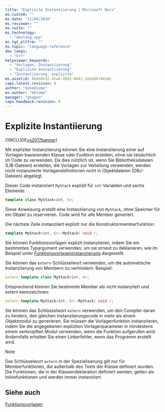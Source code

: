 ```yaml
---
title: "Explizite Instantiierung | Microsoft Docs"
ms.custom: ""
ms.date: "11/04/2016"
ms.reviewer: ""
ms.suite: ""
ms.technology: 
  - "devlang-cpp"
ms.tgt_pltfrm: ""
ms.topic: "language-reference"
dev_langs: 
  - "C++"
helpviewer_keywords: 
  - "Vorlagen, Instanziierung"
  - "Explizite Instantiierung"
  - "Instantiierung, explizite"
ms.assetid: 8b0d4e32-45a6-49d5-8041-1ebdd674410e
caps.latest.revision: 9
author: "mikeblome"
ms.author: "mblome"
manager: "ghogen"
caps.handback.revision: 9
---
```

# Explizite Instantiierung
[!INCLUDE[vs2017banner](../assembler/inline/includes/vs2017banner.md)]

Mit expliziter Instanziierung können Sie eine Instanziierung einer auf Vorlagen basierenden Klasse oder Funktion erstellen, ohne sie tatsächlich im Code zu verwenden.  Da dies nützlich ist, wenn Sie Bibliotheksdateien \(LIB\-Dateien\) erstellen, die Vorlagen zur Verteilung verwenden, werden nicht instanziierte Vorlagendefinitionen nicht in Objektdateien \(OBJ\-Dateien\) abgelegt.  
  
 Dieser Code instanziiert `MyStack` explizit für `int`\-Variablen und sechs Elemente:  
  
```cpp  
template class MyStack<int, 6>;  
```  
  
 Diese Anweisung erstellt eine Instanziierung von `MyStack`, ohne Speicher für ein Objekt zu reservieren.  Code wird für alle Member generiert.  
  
 Die nächste Zeile instanziiert explizit nur die Konstruktormemberfunktion:  
  
```cpp  
template MyStack<int, 6>::MyStack( void );  
```  
  
 Sie können Funktionsvorlagen explizit instanziieren, indem Sie ein bestimmtes Typargument verwenden, um sie erneut zu deklarieren, wie im Beispiel unter [Funktionsvorlageninstanziierung](../cpp/function-template-instantiation.md) dargestellt.  
  
 Sie können das `extern`\-Schlüsselwort verwenden, um die automatische Instanziierung von Membern zu verhindern.  Beispiel:  
  
```cpp  
extern template class MyStack<int, 6>;  
```  
  
 Entsprechend können Sie bestimmte Member als nicht instanziiert und extern kennzeichnen:  
  
```cpp  
extern template MyStack<int, 6>::MyStack( void );  
```  
  
 Sie können das Schlüsselwort `extern` verwenden, um den Compiler daran zu hindern, den gleichen Instanziierungscode in mehr als einem Objektmodul zu generieren.  Sie müssen die Vorlagenfunktion instanziieren, indem Sie die angegebenen expliziten Vorlagenparameter in mindestens einem verknüpften Modul verwenden, wenn die Funktion aufgerufen wird. Andernfalls erhalten Sie einen Linkerfehler, wenn das Programm erstellt wird.  
  
> [!NOTE]
>  Das Schlüsselwort `extern` in der Spezialisierung gilt nur für Memberfunktionen, die außerhalb des Texts der Klasse definiert wurden.  Die Funktionen, die in der Klassendeklaration definiert werden, gelten als Inlinefunktionen und werden immer instanziiert.  
  
## Siehe auch  
 [Funktionsvorlagen](../cpp/function-templates.md)
